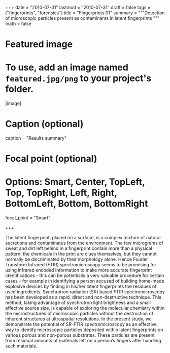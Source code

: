 
+++
date = "2010-07-31"
lastmod = "2010-07-31"
draft = false
tags = ["fingerprints", "forensics"]
title = "Fingerprints 01"
summary = """Detection of microscopic particles present as contaminants in latent fingerprints
"""
math = false

# Featured image
# To use, add an image named `featured.jpg/png` to your project's folder. 
[image]
  # Caption (optional)
  caption = "Results summary"
  
  # Focal point (optional)
  # Options: Smart, Center, TopLeft, Top, TopRight, Left, Right, BottomLeft, Bottom, BottomRight
  focal_point = "Smart"

+++

The latent fingerprint, placed on a surface, is a complex mixture of natural secretions and contaminates from the environment. The few micrograms of sweat and dirt left behind in a fingerprint contain more than a physical pattern: the chemicals in the print are clues themselves, but they cannot normally be discriminated by their morphology alone. Hence Fourier Transform Infrared  (FTIR)  spectromicroscopy seems to be promising for using infrared encoded information to make more accurate fingerprint identifications - this can be potentially a very valuable procedure for certain cases - for example in identifying a person accused of building home-made explosive devices by finding in his/her latent fingerprints the residues of used ingredients. 
Synchrotron radiation (SR) based FTIR spectromicroscopy has been developed as a rapid, direct and non-destructive technique. This method, taking advantage of synchrotron light brightness and a small effective source size, is capable of exploring the molecular chemistry within the microstructures of microscopic particles without the destruction of inherent structures at ultraspatial resolutions. 
In the present study, we demonstrate the potential of SR-FTIR spectromicroscopy as an effective way to identify microscopic particles deposited within latent fingerprints on various porous and non-porous substrates. These particles are present from residual amounts of materials left on a person’s fingers after handling such materials. 